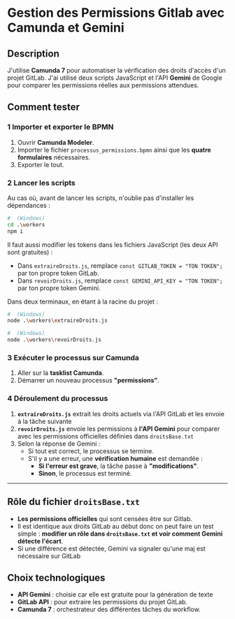 # Gestion des Permissions Gitlab avec Camunda et Gemini

## Description
J'utilise **Camunda 7** pour automatiser la vérification des droits d'accès d'un projet GitLab. J'ai utilisé deux scripts JavaScript et l'API **Gemini** de Google pour comparer les permissions réelles aux permissions attendues.

## Comment tester

### 1️ Importer et exporter le BPMN
1. Ouvrir **Camunda Modeler**.
2. Importer le fichier `processus_permissions.bpmn` ainsi que les **quatre formulaires** nécessaires.
3. Exporter le tout.

### 2️ Lancer les scripts
Au cas où, avant de lancer les scripts, n'oublie pas d'installer les dépendances :
```sh
#  (Windows)
cd .\workers
npm i 
```

Il faut aussi modifier les tokens dans les fichiers JavaScript (les deux API sont gratuites) :
- Dans `extraireDroits.js`, remplace `const GITLAB_TOKEN = "TON TOKEN";` par ton propre token GitLab.
- Dans `revoirDroits.js`, remplace `const GEMINI_API_KEY = "TON TOKEN";` par ton propre token Gemini.

Dans deux terminaux, en étant à la racine du projet :
```sh
#  (Windows)
node .\workers\extraireDroits.js 
```
```sh
#  (Windows)
node .\workers\revoirDroits.js
```

### 3️ Exécuter le processus sur Camunda
1. Aller sur la **tasklist Camunda**.
2. Démarrer un nouveau processus **"permissions"**.

### 4️ Déroulement du processus
1. **`extraireDroits.js`** extrait les droits actuels via l'API GitLab et les envoie à la tâche suivante
2. **`revoirDroits.js`** envoie les permissions à **l'API Gemini** pour comparer avec les permissions officielles définies dans `droitsBase.txt`
3. Selon la réponse de Gemini :
   - Si tout est correct, le processus se termine.
   - S'il y a une erreur, une **vérification humaine** est demandée :
     - **Si l'erreur est grave**, la tâche passe à **"modifications"**.
     - **Sinon**, le processus est terminé.


---

## Rôle du fichier `droitsBase.txt`
- **Les permissions officielles** qui sont censées être sur Gitlab.
- Il est identique aux droits GitLab au début donc on peut faire un test simple : **modifier un rôle dans `droitsBase.txt` et voir comment Gemini détecte l'écart**.
- Si une différence est détectée, Gemini va signaler qu'une maj est nécessaire sur GitLab

## Choix technologiques
- **API Gemini** : choisie car elle est gratuite pour la génération de texte
- **GitLab API** : pour extraire les permissions du projet GitLab.
- **Camunda 7** : orchestrateur des différentes tâches du workflow.


